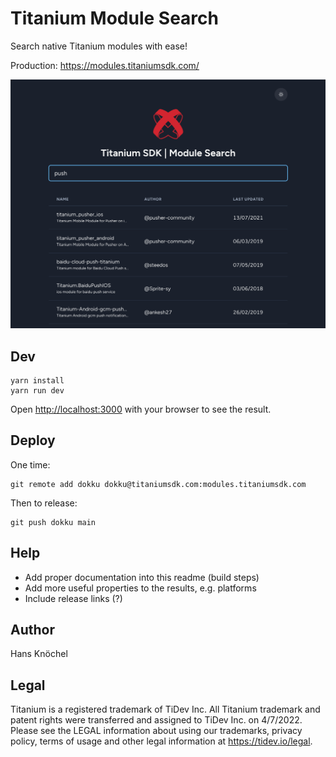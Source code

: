 # Titanium Module Search

Search native Titanium modules with ease!

Production: https://modules.titaniumsdk.com/

<img src="./.github/example.png" alt="Example Screenshot" />

## Dev

	yarn install
	yarn run dev

Open [http://localhost:3000](http://localhost:3000) with your browser to see the result.

## Deploy

One time:

	git remote add dokku dokku@titaniumsdk.com:modules.titaniumsdk.com

Then to release:

	git push dokku main

## Help

- Add proper documentation into this readme (build steps)
- Add more useful properties to the results, e.g. platforms
- Include release links (?)

## Author

Hans Knöchel

## Legal

Titanium is a registered trademark of TiDev Inc. All Titanium trademark and patent rights were transferred and assigned to TiDev Inc. on 4/7/2022. Please see the LEGAL information about using our trademarks, privacy policy, terms of usage and other legal information at https://tidev.io/legal.
